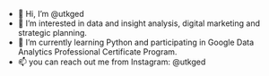 - 👋 Hi, I’m @utkged
- 👀 I’m interested in data and insight analysis, digital marketing and strategic planning.
- 🌱 I’m currently learning Python and participating in Google Data Analytics Professional Certificate Program.
- 📫 you can reach out me from Instagram: @utkged

<!---
utkged/utkged is a ✨ special ✨ repository because its `README.md` (this file) appears on your GitHub profile.
You can click the Preview link to take a look at your changes.
--->
